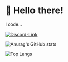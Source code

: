 # 👋 Hello there!

I code...

[![Discord-Link](https://img.shields.io/badge/Discord-5865F2?style=for-the-badge&logo=discord&logoColor=white)](https://discord.gg/fuf8t4JWDV)




![Anurag's GitHub stats](https://github-readme-stats.vercel.app/api?username=shell1010&count_private=true&theme=tokyonight&show_icons=true)

![Top Langs](https://github-readme-stats.vercel.app/api/top-langs/?username=shell1010&theme=tokyonight&show_icons=true&count_private=true)


<!---
Shell1010/Shell1010 is a ✨ special ✨ repository because its `README.md` (this file) appears on your GitHub profile.
You can click the Preview link to take a look at your changes.
--->
